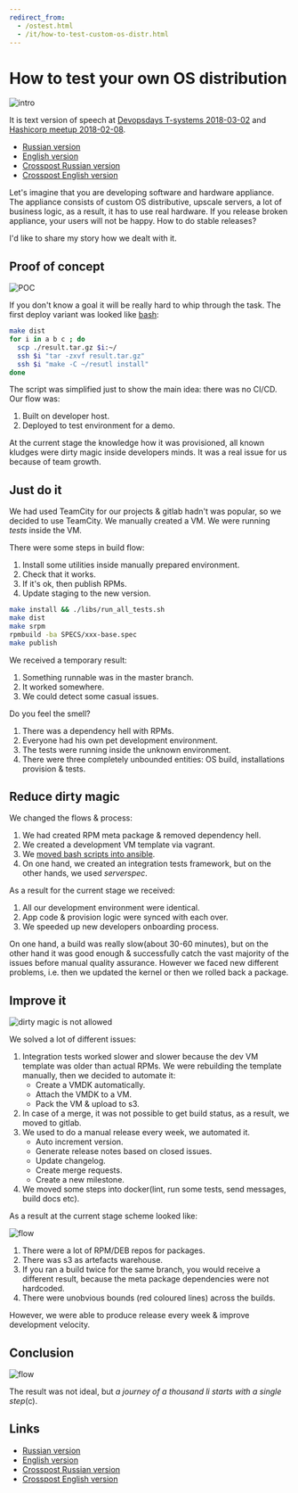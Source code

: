 ```yaml
---
redirect_from:
  - /ostest.html
  - /it/how-to-test-custom-os-distr.html
---
```

# How to test your own OS distribution

![intro](assets/distr-intro.png?raw=true)

It is text version of speech at [Devopsdays T-systems 2018-03-02](https://www.t-systems.com/) and [Hashicorp meetup 2018-02-08](https://www.meetup.com/St-Petersburg-Russia-HashiCorp-User-Group/events/247154437/).

* [Russian version](http://www.goncharov.xyz/it/how-to-test-custom-os-distr-ru.html)
* [English version](http://www.goncharov.xyz/it/how-to-test-custom-os-distr.html)
* [Crosspost Russian version](https://habr.com/post/342216/)
* [Crosspost English version](https://habr.com/en/all/)

Let's imagine that you are developing software and hardware appliance. The appliance consists of custom OS distributive, upscale servers, a lot of business logic, as a result, it has to use real hardware. If you release broken appliance, your users will not be happy. How to do stable releases?

I'd like to share my story how we dealt with it. 

## Proof of concept

![POC](assets/distr-poc.png?raw=true)

If you don't know a goal it will be really hard to whip through the task. The first deploy variant was looked like [bash](http://www.goncharov.xyz/it/make-cm-not-bash-en.html):

```bash
make dist
for i in a b c ; do
  scp ./result.tar.gz $i:~/
  ssh $i "tar -zxvf result.tar.gz"
  ssh $i "make -C ~/resutl install"
done
```

The script was simplified just to show the main idea: there was no CI/CD. Our flow was:

1. Built on developer host.
2. Deployed to test environment for a demo.

At the current stage the knowledge how it was provisioned, all known kludges were dirty magic inside developers minds. It was a real issue for us because of team growth.

## Just do it

We had used TeamCity for our projects & gitlab hadn't was popular, so we decided to use TeamCity. We manually created a VM. We were running *tests* inside the VM. 

There were some steps in build flow:

1. Install some utilities inside manually prepared environment.
2. Check that it works.
3. If it's ok, then publish RPMs.
4. Update staging to the new version.

```bash
make install && ./libs/run_all_tests.sh 
make dist
make srpm
rpmbuild -ba SPECS/xxx-base.spec
make publish
```

We received a temporary result:

1. Something runnable was in the master branch.
2. It worked somewhere.
3. We could detect some casual issues.

Do you feel the smell?

1. There was a dependency hell with RPMs.
2. Everyone had his own pet development environment.
3. The tests were running inside the unknown environment.
4. There were three completely unbounded entities: OS build, installations provision & tests.

## Reduce dirty magic

We changed the flows & process:

1. We had created RPM meta package & removed dependency hell.
2. We created a development VM template via vagrant.
3. We [moved bash scripts into ansible](http://www.goncharov.xyz/it/make-cm-not-bash-en.html).
4. On one hand, we created an integration tests framework, but on the other hands, we used *serverspec*.

As a result for the current stage we received:

1. All our development environment were identical.
2. App code & provision logic were synced with each over.
3. We speeded up new developers onboarding process.

On one hand, a build was really slow(about 30-60 minutes), but on the other hand it was good enough & successfully catch the vast majority of the issues before manual quality assurance. However we faced new different problems, i.e. then we updated the kernel or then we rolled back a package.

## Improve it

![dirty magic is not allowed](assets/distr-flow-git.png?raw=true)

We solved a lot of different issues:

1. Integration tests worked slower and slower because the dev VM template was older than actual RPMs. We were rebuilding the template manually, then we decided to automate it:
    * Create a VMDK automatically.
    * Attach the VMDK to a VM.
    * Pack the VM & upload to s3.
2. In case of a merge, it was not possible to get build status, as a result, we moved to gitlab.
3. We used to do a manual release every week, we automated it.
    * Auto increment version.
    * Generate release notes based on closed issues.
    * Update changelog.
    * Create merge requests.
    * Create a new milestone.
4. We moved some steps into docker(lint, run some tests, send messages, build docs etc).

As a result at the current stage scheme looked like:

![flow](assets/distr-flow-hard.png?raw=true)

1. There were a lot of RPM/DEB repos for packages.
2. There was s3 as artefacts warehouse.
3. If you ran a build twice for the same branch, you would receive a different result, because the meta package dependencies were not hardcoded.
4. There were unobvious bounds (red coloured lines) across the builds.

However, we were able to produce release every week & improve development velocity.

## Conclusion

![flow](assets/distr-flow-light.png?raw=true)

The result was not ideal, but *a journey of a thousand li starts with a single step*(c).

## Links

* [Russian version](http://www.goncharov.xyz/it/how-to-test-custom-os-distr-ru.html)
* [English version](http://www.goncharov.xyz/it/how-to-test-custom-os-distr.html)
* [Crosspost Russian version](https://habr.com/post/342216/)
* [Crosspost English version](https://habr.com/en/all/)
